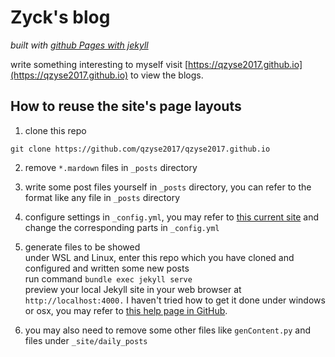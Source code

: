 # Zyck's blog

_built with [github Pages with jekyll](https://help.github.com/articles/using-jekyll-as-a-static-site-generator-with-github-pages/)_

write something interesting to myself
visit [https://qzyse2017.github.io](https://qzyse2017.github.io) to view the blogs.

## How to reuse the site's page layouts
1. clone this repo
```
git clone https://github.com/qzyse2017/qzyse2017.github.io
```

2. remove ```*.mardown``` files in  ```_posts``` directory

3. write some post files yourself in  ```_posts``` directory, you can refer to the format like any file in ```_posts``` directory

4. configure settings in ```_config.yml```, you may refer to [this current site](https://qzyse2017.github.io) and change the corresponding parts in ```_config.yml```

5. generate files to be showed   
under WSL and Linux, enter this repo which you have cloned and configured and written some new posts  
run command ```bundle exec jekyll serve```    
preview your local Jekyll site in your web browser at ```http://localhost:4000.```
I haven't tried how to get it done under windows or osx, you may refer to [this help page in GitHub](https://help.github.com/articles/setting-up-your-github-pages-site-locally-with-jekyll).  

6. you may also need to remove some other files like ```genContent.py``` and files under ```_site/daily_posts```  

